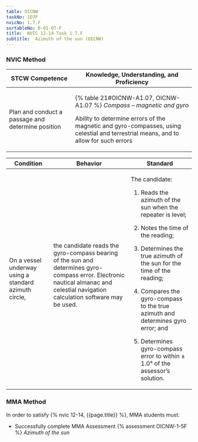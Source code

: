 ```yaml
---
table: OICNW
taskNo: 1D7F
nvicNo: 1.7.F 
sortableNo: D-01-07-F
title:  NVIC 12-14 Task 1.7.F 
subtitle:  Azimuth of the sun (OICNW)
---
```






### NVIC Method

<a style="display:none;" onclick="togglevisibility('nvic_methods')" >Show NVIC method.</a>

<div id='nvic_methods' class='show'>

<table>
<thead>
<tr>
<th class='forty'> STCW Competence </th>
<th class='sixty'> Knowledge, Understanding, and Proficiency </th>
</tr>
</thead>

<tbody>
<tr><td markdown='1'>

Plan and conduct a passage and determine position

</td><td markdown='1'>

{% table 21#OICNW-A1.07, OICNW-A1.07 %} *Compass – magnetic and gyro*

Ability to determine errors of the magnetic and gyro-compasses, using celestial and terrestrial means, and to allow for such errors

</td></tr>


</tbody>
</table>


<table>
<thead>
<tr><th class='twenty'>  Condition </th><th class='twenty'> Behavior </th><th  class='sixty'>Standard </th></tr>
</thead>
<tbody >



<tr><td markdown='1'>

On a vessel underway using a standard azimuth circle,

</td><td markdown='1'>

the candidate reads the gyro-compass bearing of the sun and determines gyro- compass error. Electronic nautical almanac and celestial navigation calculation software may be used.

<br>

<div class="tooltip" markdown='1'>



</div>


</td><td markdown='1'>

The candidate:

1. Reads the azimuth of the sun when the repeater is level;

2. Notes the time of the reading;

3. Determines the true azimuth of the sun for the time of the reading;

4. Compares the gyro-compass to the true azimuth and determines gyro error; and

5. Determines gyro-compass error to within ± 1.0° of the assessor’s solution.

</td></tr>
</tbody>
</table>
</div>


### MMA Method

In order to satisfy  {% nvic 12-14, {{page.title}}  %}, MMA students must:

* Successfully complete MMA Assessment {% assessment OICNW-1-5F %} *Azimuth of the sun*